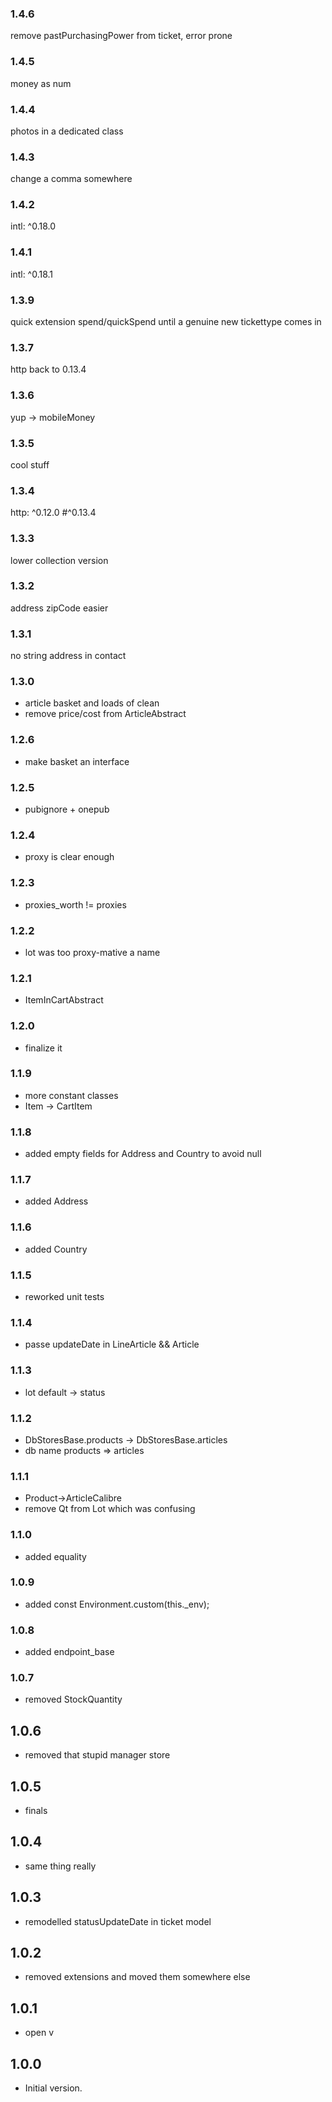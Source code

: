 ### 1.4.6

remove pastPurchasingPower from ticket, error prone

### 1.4.5

money as num

### 1.4.4

photos in a dedicated class

### 1.4.3

change a comma somewhere

### 1.4.2

intl: ^0.18.0

### 1.4.1

intl: ^0.18.1

### 1.3.9

quick extension spend/quickSpend until a genuine new tickettype comes in

### 1.3.7
http back to 0.13.4

### 1.3.6
yup -> mobileMoney

### 1.3.5
cool stuff

### 1.3.4
http: ^0.12.0 #^0.13.4

### 1.3.3
lower collection version

### 1.3.2
address zipCode easier

### 1.3.1
no string address in contact

### 1.3.0
- article basket and loads of clean
- remove price/cost from ArticleAbstract
### 1.2.6
- make basket an interface
### 1.2.5
- pubignore + onepub

### 1.2.4
- proxy is clear enough

### 1.2.3
- proxies_worth != proxies

### 1.2.2
- lot was too proxy-mative a name

### 1.2.1
- ItemInCartAbstract

### 1.2.0
- finalize it

### 1.1.9
- more constant classes
- Item -> CartItem

### 1.1.8
- added empty fields for Address and Country to avoid null

### 1.1.7
- added Address
### 1.1.6
- added Country

### 1.1.5
- reworked unit tests

### 1.1.4
- passe updateDate in LineArticle && Article

### 1.1.3
- lot default -> status

### 1.1.2
- DbStoresBase.products -> DbStoresBase.articles
- db name products => articles

### 1.1.1
- Product->ArticleCalibre
- remove Qt from Lot which was confusing

### 1.1.0
- added equality

### 1.0.9
- added const Environment.custom(this._env);

### 1.0.8
- added endpoint_base

### 1.0.7
- removed StockQuantity

## 1.0.6
- removed that stupid manager store

## 1.0.5

- finals
## 1.0.4

- same thing really
## 1.0.3

- remodelled statusUpdateDate in ticket model
## 1.0.2

- removed extensions and moved them somewhere else
## 1.0.1

- open v
## 1.0.0

- Initial version.
